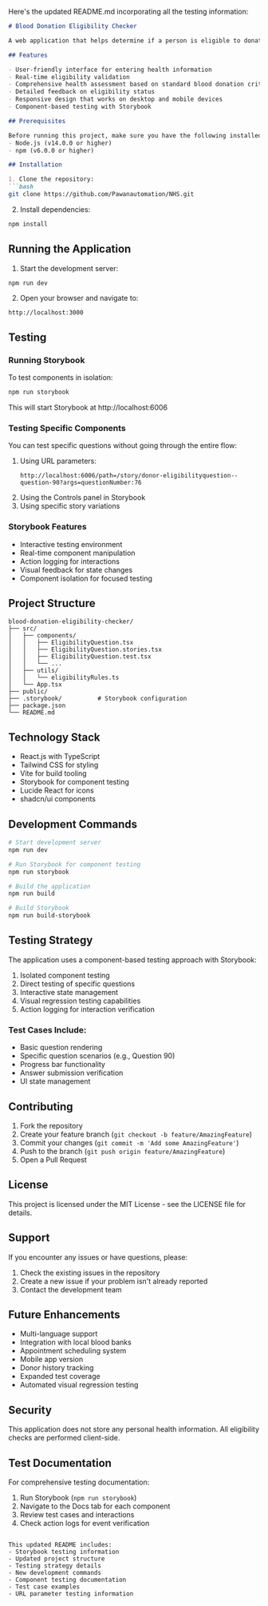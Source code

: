 Here's the updated README.md incorporating all the testing information:

```markdown
# Blood Donation Eligibility Checker

A web application that helps determine if a person is eligible to donate blood based on various health criteria and donation guidelines.

## Features

- User-friendly interface for entering health information
- Real-time eligibility validation
- Comprehensive health assessment based on standard blood donation criteria
- Detailed feedback on eligibility status
- Responsive design that works on desktop and mobile devices
- Component-based testing with Storybook

## Prerequisites

Before running this project, make sure you have the following installed:
- Node.js (v14.0.0 or higher)
- npm (v6.0.0 or higher)

## Installation

1. Clone the repository:
```bash
git clone https://github.com/Pawanautomation/NHS.git
```

2. Install dependencies:
```bash
npm install
```

## Running the Application

1. Start the development server:
```bash
npm run dev
```

2. Open your browser and navigate to:
```
http://localhost:3000
```

## Testing

### Running Storybook
To test components in isolation:
```bash
npm run storybook
```
This will start Storybook at http://localhost:6006

### Testing Specific Components
You can test specific questions without going through the entire flow:
1. Using URL parameters:
   ```
   http://localhost:6006/path=/story/donor-eligibilityquestion--question-90?args=questionNumber:76
   ```
2. Using the Controls panel in Storybook
3. Using specific story variations

### Storybook Features
- Interactive testing environment
- Real-time component manipulation
- Action logging for interactions
- Visual feedback for state changes
- Component isolation for focused testing

## Project Structure

```
blood-donation-eligibility-checker/
├── src/
│   ├── components/
│   │   ├── EligibilityQuestion.tsx
│   │   ├── EligibilityQuestion.stories.tsx
│   │   ├── EligibilityQuestion.test.tsx
│   │   └── ...
│   ├── utils/
│   │   └── eligibilityRules.ts
│   └── App.tsx
├── public/
├── .storybook/          # Storybook configuration
├── package.json
└── README.md
```

## Technology Stack

- React.js with TypeScript
- Tailwind CSS for styling
- Vite for build tooling
- Storybook for component testing
- Lucide React for icons
- shadcn/ui components

## Development Commands

```bash
# Start development server
npm run dev

# Run Storybook for component testing
npm run storybook

# Build the application
npm run build

# Build Storybook
npm run build-storybook
```

## Testing Strategy

The application uses a component-based testing approach with Storybook:
1. Isolated component testing
2. Direct testing of specific questions
3. Interactive state management
4. Visual regression testing capabilities
5. Action logging for interaction verification

### Test Cases Include:
- Basic question rendering
- Specific question scenarios (e.g., Question 90)
- Progress bar functionality
- Answer submission verification
- UI state management

## Contributing

1. Fork the repository
2. Create your feature branch (`git checkout -b feature/AmazingFeature`)
3. Commit your changes (`git commit -m 'Add some AmazingFeature'`)
4. Push to the branch (`git push origin feature/AmazingFeature`)
5. Open a Pull Request

## License

This project is licensed under the MIT License - see the LICENSE file for details.

## Support

If you encounter any issues or have questions, please:
1. Check the existing issues in the repository
2. Create a new issue if your problem isn't already reported
3. Contact the development team

## Future Enhancements

- Multi-language support
- Integration with local blood banks
- Appointment scheduling system
- Mobile app version
- Donor history tracking
- Expanded test coverage
- Automated visual regression testing

## Security

This application does not store any personal health information. All eligibility checks are performed client-side.

## Test Documentation

For comprehensive testing documentation:
1. Run Storybook (`npm run storybook`)
2. Navigate to the Docs tab for each component
3. Review test cases and interactions
4. Check action logs for event verification
```

This updated README includes:
- Storybook testing information
- Updated project structure
- Testing strategy details
- New development commands
- Component testing documentation
- Test case examples
- URL parameter testing information

